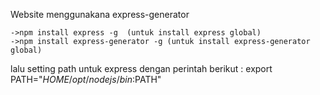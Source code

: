 Website menggunakana express-generator

	->npm install express -g  (untuk install express global)
	->npm install express-generator -g (untuk install express-generator global)
lalu setting path untuk express dengan perintah berikut : 
	export PATH="$HOME/opt/nodejs/bin:$PATH"
